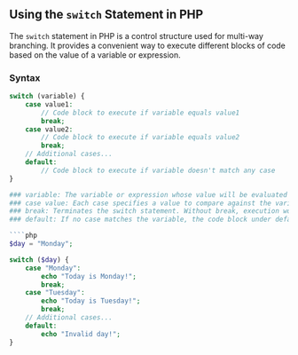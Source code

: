 ## Using the `switch` Statement in PHP

The `switch` statement in PHP is a control structure used for multi-way branching. It provides a convenient way to execute different blocks of code based on the value of a variable or expression. 

### Syntax

```php
switch (variable) {
    case value1:
        // Code block to execute if variable equals value1
        break;
    case value2:
        // Code block to execute if variable equals value2
        break;
    // Additional cases...
    default:
        // Code block to execute if variable doesn't match any case
}

### variable: The variable or expression whose value will be evaluated in each case.
### case value: Each case specifies a value to compare against the variable.
### break: Terminates the switch statement. Without break, execution would continue to the next case.
### default: If no case matches the variable, the code block under default is executed.

````php
$day = "Monday";

switch ($day) {
    case "Monday":
        echo "Today is Monday!";
        break;
    case "Tuesday":
        echo "Today is Tuesday!";
        break;
    // Additional cases...
    default:
        echo "Invalid day!";
}

